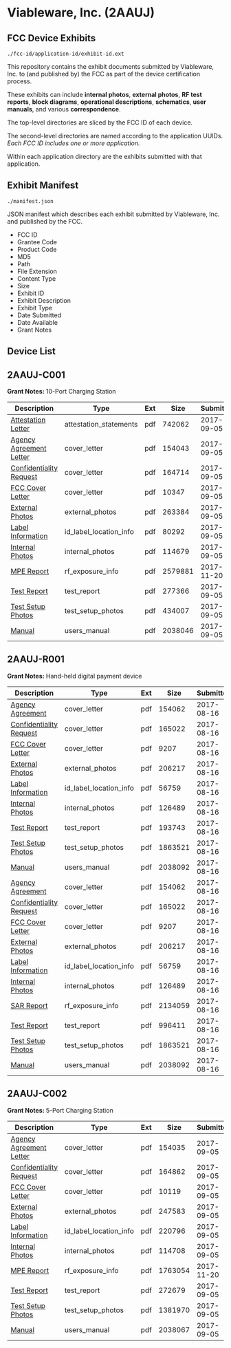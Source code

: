 # Viableware, Inc. (2AAUJ)
## FCC Device Exhibits

```
./fcc-id/application-id/exhibit-id.ext
```

This repository contains the exhibit documents submitted by Viableware, Inc. to (and published by) the FCC as part of the device certification process.

These exhibits can include **internal photos**, **external photos**, **RF test reports**, **block diagrams**, **operational descriptions**, **schematics**, **user manuals**, and various **correspondence**.

The top-level directories are sliced by the FCC ID of each device.

The second-level directories are named according to the application UUIDs. *Each FCC ID includes one or more application.*

Within each application directory are the exhibits submitted with that application. 

## Exhibit Manifest

```
./manifest.json
```

JSON manifest which describes each exhibit submitted by Viableware, Inc. and published by the FCC.

- FCC ID
- Grantee Code
- Product Code
- MD5
- Path
- File Extension
- Content Type
- Size
- Exhibit ID
- Exhibit Description
- Exhibit Type
- Date Submitted
- Date Available
- Grant Notes

## Device List
## 2AAUJ-C001
**Grant Notes:** 10-Port Charging Station

| Description | Type | Ext | Size | Submitted | Available |
| ----------- | ---- | --- | ---- | --------- | --------- |
| [Attestation Letter](2AAUJ-C001/f4cffdbe92d9b818930653abecfaff15/3544074.pdf) | attestation_statements | pdf | 742062 | 2017-09-05 | 2017-11-21 |
| [Agency Agreement Letter](2AAUJ-C001/f4cffdbe92d9b818930653abecfaff15/3544067.pdf) | cover_letter | pdf | 154043 | 2017-09-05 | 2017-11-21 |
| [Confidentiality Request](2AAUJ-C001/f4cffdbe92d9b818930653abecfaff15/3544068.pdf) | cover_letter | pdf | 164714 | 2017-09-05 | 2017-11-21 |
| [FCC Cover Letter](2AAUJ-C001/f4cffdbe92d9b818930653abecfaff15/3544069.pdf) | cover_letter | pdf | 10347 | 2017-09-05 | 2017-11-21 |
| [External Photos](2AAUJ-C001/f4cffdbe92d9b818930653abecfaff15/3544065.pdf) | external_photos | pdf | 263384 | 2017-09-05 | 2017-11-21 |
| [Label Information](2AAUJ-C001/f4cffdbe92d9b818930653abecfaff15/3544071.pdf) | id_label_location_info | pdf | 80292 | 2017-09-05 | 2017-11-21 |
| [Internal Photos](2AAUJ-C001/f4cffdbe92d9b818930653abecfaff15/3544070.pdf) | internal_photos | pdf | 114679 | 2017-09-05 | 2017-11-21 |
| [MPE Report](2AAUJ-C001/f4cffdbe92d9b818930653abecfaff15/3646005.pdf) | rf_exposure_info | pdf | 2579881 | 2017-11-20 | 2017-11-21 |
| [Test Report](2AAUJ-C001/f4cffdbe92d9b818930653abecfaff15/3544075.pdf) | test_report | pdf | 277366 | 2017-09-05 | 2017-11-21 |
| [Test Setup Photos](2AAUJ-C001/f4cffdbe92d9b818930653abecfaff15/3544073.pdf) | test_setup_photos | pdf | 434007 | 2017-09-05 | 2017-11-21 |
| [Manual](2AAUJ-C001/f4cffdbe92d9b818930653abecfaff15/3544072.pdf) | users_manual | pdf | 2038046 | 2017-09-05 | 2017-11-21 |
## 2AAUJ-R001
**Grant Notes:** Hand-held digital payment device

| Description | Type | Ext | Size | Submitted | Available |
| ----------- | ---- | --- | ---- | --------- | --------- |
| [Agency Agreement](2AAUJ-R001/76ea6bd7bedfcb837f08af09d8b93716/3514161.pdf) | cover_letter | pdf | 154062 | 2017-08-16 | 2017-08-16 |
| [Confidentiality Request](2AAUJ-R001/76ea6bd7bedfcb837f08af09d8b93716/3514164.pdf) | cover_letter | pdf | 165022 | 2017-08-16 | 2017-08-16 |
| [FCC Cover Letter](2AAUJ-R001/76ea6bd7bedfcb837f08af09d8b93716/3514167.pdf) | cover_letter | pdf | 9207 | 2017-08-16 | 2017-08-16 |
| [External Photos](2AAUJ-R001/76ea6bd7bedfcb837f08af09d8b93716/3514230.pdf) | external_photos | pdf | 206217 | 2017-08-16 | 2017-08-16 |
| [Label Information](2AAUJ-R001/76ea6bd7bedfcb837f08af09d8b93716/3514170.pdf) | id_label_location_info | pdf | 56759 | 2017-08-16 | 2017-08-16 |
| [Internal Photos](2AAUJ-R001/76ea6bd7bedfcb837f08af09d8b93716/3514169.pdf) | internal_photos | pdf | 126489 | 2017-08-16 | 2017-08-16 |
| [Test Report](2AAUJ-R001/76ea6bd7bedfcb837f08af09d8b93716/3514184.pdf) | test_report | pdf | 193743 | 2017-08-16 | 2017-08-16 |
| [Test Setup Photos](2AAUJ-R001/76ea6bd7bedfcb837f08af09d8b93716/3514183.pdf) | test_setup_photos | pdf | 1863521 | 2017-08-16 | 2017-08-16 |
| [Manual](2AAUJ-R001/76ea6bd7bedfcb837f08af09d8b93716/3514172.pdf) | users_manual | pdf | 2038092 | 2017-08-16 | 2017-08-16 |
| [Agency Agreement](2AAUJ-R001/f949f7a19ebb6cca5bacb7c076ead60d/3514161.pdf) | cover_letter | pdf | 154062 | 2017-08-16 | 2017-08-16 |
| [Confidentiality Request](2AAUJ-R001/f949f7a19ebb6cca5bacb7c076ead60d/3514164.pdf) | cover_letter | pdf | 165022 | 2017-08-16 | 2017-08-16 |
| [FCC Cover Letter](2AAUJ-R001/f949f7a19ebb6cca5bacb7c076ead60d/3514167.pdf) | cover_letter | pdf | 9207 | 2017-08-16 | 2017-08-16 |
| [External Photos](2AAUJ-R001/f949f7a19ebb6cca5bacb7c076ead60d/3514230.pdf) | external_photos | pdf | 206217 | 2017-08-16 | 2017-08-16 |
| [Label Information](2AAUJ-R001/f949f7a19ebb6cca5bacb7c076ead60d/3514170.pdf) | id_label_location_info | pdf | 56759 | 2017-08-16 | 2017-08-16 |
| [Internal Photos](2AAUJ-R001/f949f7a19ebb6cca5bacb7c076ead60d/3514169.pdf) | internal_photos | pdf | 126489 | 2017-08-16 | 2017-08-16 |
| [SAR Report](2AAUJ-R001/f949f7a19ebb6cca5bacb7c076ead60d/3514211.pdf) | rf_exposure_info | pdf | 2134059 | 2017-08-16 | 2017-08-16 |
| [Test Report](2AAUJ-R001/f949f7a19ebb6cca5bacb7c076ead60d/3514212.pdf) | test_report | pdf | 996411 | 2017-08-16 | 2017-08-16 |
| [Test Setup Photos](2AAUJ-R001/f949f7a19ebb6cca5bacb7c076ead60d/3514183.pdf) | test_setup_photos | pdf | 1863521 | 2017-08-16 | 2017-08-16 |
| [Manual](2AAUJ-R001/f949f7a19ebb6cca5bacb7c076ead60d/3514172.pdf) | users_manual | pdf | 2038092 | 2017-08-16 | 2017-08-16 |
## 2AAUJ-C002
**Grant Notes:** 5-Port Charging Station

| Description | Type | Ext | Size | Submitted | Available |
| ----------- | ---- | --- | ---- | --------- | --------- |
| [Agency Agreement Letter](2AAUJ-C002/d3451e9671799fe961b3263c0faac113/3544029.pdf) | cover_letter | pdf | 154035 | 2017-09-05 | 2017-11-21 |
| [Confidentiality Request](2AAUJ-C002/d3451e9671799fe961b3263c0faac113/3544030.pdf) | cover_letter | pdf | 164862 | 2017-09-05 | 2017-11-21 |
| [FCC Cover Letter](2AAUJ-C002/d3451e9671799fe961b3263c0faac113/3544031.pdf) | cover_letter | pdf | 10119 | 2017-09-05 | 2017-11-21 |
| [External Photos](2AAUJ-C002/d3451e9671799fe961b3263c0faac113/3544028.pdf) | external_photos | pdf | 247583 | 2017-09-05 | 2017-11-21 |
| [Label Information](2AAUJ-C002/d3451e9671799fe961b3263c0faac113/3544033.pdf) | id_label_location_info | pdf | 220796 | 2017-09-05 | 2017-11-21 |
| [Internal Photos](2AAUJ-C002/d3451e9671799fe961b3263c0faac113/3544032.pdf) | internal_photos | pdf | 114708 | 2017-09-05 | 2017-11-21 |
| [MPE Report](2AAUJ-C002/d3451e9671799fe961b3263c0faac113/3645930.pdf) | rf_exposure_info | pdf | 1763054 | 2017-11-20 | 2017-11-21 |
| [Test Report](2AAUJ-C002/d3451e9671799fe961b3263c0faac113/3544036.pdf) | test_report | pdf | 272679 | 2017-09-05 | 2017-11-21 |
| [Test Setup Photos](2AAUJ-C002/d3451e9671799fe961b3263c0faac113/3544035.pdf) | test_setup_photos | pdf | 1381970 | 2017-09-05 | 2017-11-21 |
| [Manual](2AAUJ-C002/d3451e9671799fe961b3263c0faac113/3544034.pdf) | users_manual | pdf | 2038067 | 2017-09-05 | 2017-11-21 |
